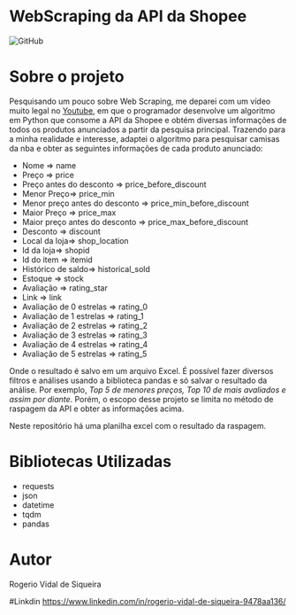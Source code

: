 # WebScraping da API da Shopee
![GitHub](https://img.shields.io/github/license/rvidals/WebScraping-API-Shopee)

# Sobre o projeto
Pesquisando um pouco sobre Web Scraping, me deparei com um vídeo muito legal no [Youtube]( https://www.youtube.com/watch?v=vU-Z9vCsZpQ), em que o programador desenvolve um algoritmo em Python que consome a API da Shopee e obtém diversas informações de todos os produtos anunciados a partir da pesquisa principal.
Trazendo para a minha realidade e interesse, adaptei o algoritmo para pesquisar camisas da nba e obter as seguintes informações de cada produto anunciado:

  - Nome => name
  - Preço => price
  - Preço antes do desconto => price_before_discount
  - Menor Preço=> price_min
  - Menor preço antes do desconto => price_min_before_discount
  - Maior Preço => price_max
  -  Maior preço antes do desconto => price_max_before_discount
  - Desconto =>  discount
  - Local da loja=> shop_location
  - Id da loja=> shopid
  - Id do item => itemid
  - Histórico de saldo=> historical_sold
  - Estoque => stock 
  - Avaliação => rating_star
  - Link => link
  - Avaliação de 0 estrelas => rating_0
  - Avaliação de 1 estrelas => rating_1
  - Avaliação de 2 estrelas => rating_2
  - Avaliação de 3 estrelas => rating_3
  - Avaliação de 4 estrelas => rating_4
  - Avaliação de 5 estrelas => rating_5

Onde o resultado é salvo em um arquivo Excel. É possível fazer diversos filtros e análises usando a biblioteca pandas e só salvar o resultado da análise. Por exemplo, *Top 5 de menores preços, Top 10 de mais avaliados e assim por diante*. Porém, o escopo desse projeto se limita no método de raspagem da API e obter as informações acima.

Neste repositório há uma planilha excel com o resultado da raspagem. 

# Bibliotecas Utilizadas
- requests
- json
- datetime
- tqdm
- pandas

# Autor
Rogerio Vidal de Siqueira

#Linkdin 
https://www.linkedin.com/in/rogerio-vidal-de-siqueira-9478aa136/
